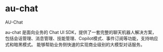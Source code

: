 # au-chat

AU-Chat

au-chat 是面向业务的 Chat UI SDK，提供了一套完整的聊天机器人解决方案，包括会话管理、消息管理、技能管理、Copilot模式、事件订阅等功能，支持响应式和暗黑模式。
能够帮助业务侧快速的实现商业级别的大模型对话服务。